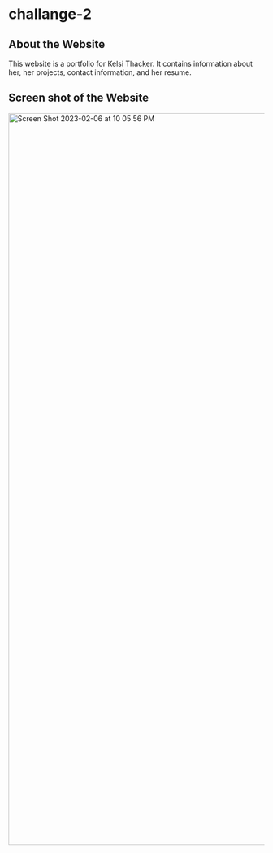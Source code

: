 # challange-2

## About the Website 
This website is a portfolio for Kelsi Thacker. It contains information about her, her projects, contact information, and her resume. 

## Screen shot of the Website

<img width="1440" alt="Screen Shot 2023-02-06 at 10 05 56 PM" src="https://user-images.githubusercontent.com/121900511/217153601-bfd07965-15cc-4d18-b086-77f4cd54ce80.png">
